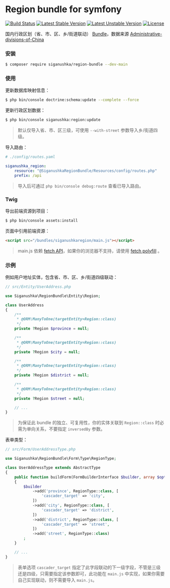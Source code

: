 # Region bundle for symfony

[![Build Status](https://github.com/siganushka/region-bundle/actions/workflows/ci.yaml/badge.svg)](https://github.com/siganushka/region-bundle/actions/workflows/ci.yaml)
[![Latest Stable Version](https://poser.pugx.org/siganushka/region-bundle/v/stable)](https://packagist.org/packages/siganushka/region-bundle)
[![Latest Unstable Version](https://poser.pugx.org/siganushka/region-bundle/v/unstable)](https://packagist.org/packages/siganushka/region-bundle)
[![License](https://poser.pugx.org/siganushka/region-bundle/license)](https://packagist.org/packages/siganushka/region-bundle)

国内行政区划（省、市、区、乡/街道联动） [Bundle](https://symfony.com/doc/current/bundles.html)，数据来源 [Administrative-divisions-of-China](https://github.com/modood/Administrative-divisions-of-China)

### 安装

```bash
$ composer require siganushka/region-bundle --dev-main
```

### 使用

更新数据库映射信息：

```bash
$ php bin/console doctrine:schema:update --complete --force
```

更新行政区划数据：

```bash
$ php bin/console siganushka:region:update
```

> 默认仅导入省、市、区三级，可使用 `--with-street` 参数导入乡/街道四级。

导入路由：

```yaml
# ./config/routes.yaml

siganushka_region:
    resource: "@SiganushkaRegionBundle/Resources/config/routes.php"
    prefix: /api
```

> 导入后可通过 `php bin/console debug:route` 查看已导入路由。

### Twig

导出前端资源到项目：

```bash
$ php bin/console assets:install
```

页面中引用前端资源：

```html
<script src="/bundles/siganushkaregion/main.js"></script>
```

> main.js 依赖 [fetch API](https://developer.mozilla.org/en-US/docs/Web/API/Fetch_API)，如果你的浏览器不支持，请使用 [fetch polyfill](https://github.com/JakeChampion/fetch) 。

### 示例

例如用户地址实体，包含省、市、区、乡/街道四级联动：

```php
// src/Entity/UserAddress.php

use Siganushka\RegionBundle\Entity\Region;

class UserAddress
{
    /**
     * @ORM\ManyToOne(targetEntity=Region::class)
     */
    private ?Region $province = null;

    /**
     * @ORM\ManyToOne(targetEntity=Region::class)
     */
    private ?Region $city = null;

    /**
     * @ORM\ManyToOne(targetEntity=Region::class)
     */
    private ?Region $district = null;

    /**
     * @ORM\ManyToOne(targetEntity=Region::class)
     */
    private ?Region $street = null;

    // ...
}
```

> 为保证此 bundle 的独立、可复用性，你的实体关联到 ``Region::class`` 时必需为单向关系，不要指定 `inversedBy` 参数。

表单类型：

```php
// src/Form/UserAddressType.php

use Siganushka\RegionBundle\Form\Type\RegionType;

class UserAddressType extends AbstractType
{
    public function buildForm(FormBuilderInterface $builder, array $options)
    {
        $builder
            ->add('province', RegionType::class, [
                'cascader_target' => 'city',
            ])
            ->add('city', RegionType::class, [
                'cascader_target' => 'district',
            ])
            ->add('district', RegionType::class, [
                'cascader_target' => 'street',
            ])
            ->add('street', RegionType::class)
        ;
    }

    // ...
}
```

> 表单选项 `cascader_target` 指定了此字段联动的下一级字段，不管是三级还是四级，只需要指定该参数即可，此功能在 `main.js` 中实现，如果你需要自己实现联动，则不需要导入 `main.js`。
